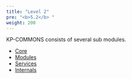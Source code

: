 ```yaml
---
title: "Level 2"
pre: "<b>5.2</b> "
weight: 200
---
```


KP-COMMONS consists of several sub modules.

* [Core](/05_buildingblocks/02_1_core/)
* [Modules](/05_buildingblocks/02_2_modules/)
* [Services](/05_buildingblocks/02_3_services/)
* [Internals](/05_buildingblocks/02_4_internals/)
